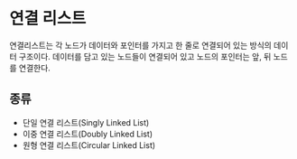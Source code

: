 # 연결 리스트
연결리스트는 각 노드가 데이터와 포인터를 가지고 한 줄로 연결되어 있는 방식의 데이터 구조이다. 데이터를 담고 있는 노드들이 연결되어 있고 노드의 포인터는 앞, 뒤 노드를 연결한다. 

## 종류
- 단일 연결 리스트(Singly Linked List)
- 이중 연결 리스트(Doubly Linked List)
- 원형 연결 리스트(Circular Linked List)

